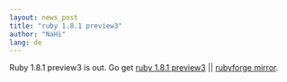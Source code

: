 ```yaml
---
layout: news_post
title: "ruby 1.8.1 preview3"
author: "NaHi"
lang: de
---
```


Ruby 1.8.1 preview3 is out. Go get [ruby 1.8.1 preview3][1] \|\|
[rubyforge mirror][2].



[1]: ftp://ftp.ruby-lang.org/pub/ruby/1.8/ruby-1.8.1-preview3.tar.gz 
[2]: http://rubyforge.org/project/showfiles.php?group_id=30 
